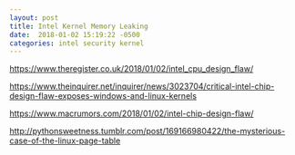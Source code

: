 ```yaml
---
layout: post
title: Intel Kernel Memory Leaking
date:  2018-01-02 15:19:22 -0500
categories: intel security kernel
---
```




https://www.theregister.co.uk/2018/01/02/intel_cpu_design_flaw/


https://www.theinquirer.net/inquirer/news/3023704/critical-intel-chip-design-flaw-exposes-windows-and-linux-kernels 


https://www.macrumors.com/2018/01/02/intel-chip-design-flaw/


http://pythonsweetness.tumblr.com/post/169166980422/the-mysterious-case-of-the-linux-page-table